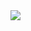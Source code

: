 <img src="https://img.shields.io/badge/https://open.spotify.com/user/31wmstgqczym3oxrvqvcvf4ucryq?si=f0T8cQHTS3SnRQtxwUm1SQ&utm_source=copy-link-1ED760?&style=for-the-badge&logo=spotify&logoColor=white" />
